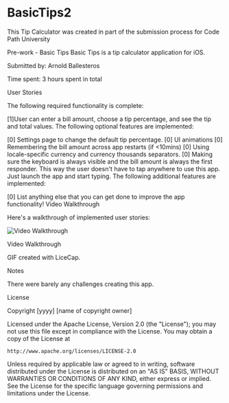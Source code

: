# BasicTips2

This Tip Calculator was created in part of the submission process for Code Path University

Pre-work - Basic Tips
Basic Tips is a tip calculator application for iOS.

Submitted by: Arnold Ballesteros

Time spent: 3 hours spent in total

User Stories

The following required functionality is complete:

[1]User can enter a bill amount, choose a tip percentage, and see the tip and total values.
The following optional features are implemented:

[0] Settings page to change the default tip percentage.
[0] UI animations
[0] Remembering the bill amount across app restarts (if <10mins)
[0] Using locale-specific currency and currency thousands separators.
[0] Making sure the keyboard is always visible and the bill amount is always the first responder. This way the user doesn't have to tap anywhere to use this app. Just launch the app and start typing.
The following additional features are implemented:

[0] List anything else that you can get done to improve the app functionality!
Video Walkthrough

Here's a walkthrough of implemented user stories:

<img src='http://i.imgur.com/ygwY3KH.gifv' title='Video Walkthrough' width='' alt='Video Walkthrough' />

Video Walkthrough

GIF created with LiceCap.

Notes

There were barely any challenges creating this app.

License

Copyright [yyyy] [name of copyright owner]

Licensed under the Apache License, Version 2.0 (the "License");
you may not use this file except in compliance with the License.
You may obtain a copy of the License at

    http://www.apache.org/licenses/LICENSE-2.0

Unless required by applicable law or agreed to in writing, software
distributed under the License is distributed on an "AS IS" BASIS,
WITHOUT WARRANTIES OR CONDITIONS OF ANY KIND, either express or implied.
See the License for the specific language governing permissions and
limitations under the License.
